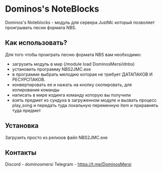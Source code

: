 # Dominos's NoteBlocks

Dominos's Noteblocks - модуль для сервера JustMc который позволяет проигрывать песни формата NBS.

## Как использовать?
Для того чтобы проиграть песню формата NBS вам необходимо:
- загрузить модуль в мир (/module load DominosMersi/dnbs)
- установить программу NBS2JMC.exe
- в программе выбрать мелодию которая не требует ДАТАПАКОВ И РЕСУРСПАКОВ.
- конвертировать ее и нажать на кнопку скопировать, для копирования команды
- написать в мире кодинга команду которую вы получили
- взять предмет из сундука в загруженном модуле и вызвать процесс play_song и передать туда локальную переменную item и приравнять туда предмет

## Установка
Загрузить просто из релизов файл NBS2JMC.exe

## Контакты
Discord - dominosmersi
Telegram - https://t.me/DominosMersi
